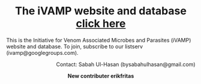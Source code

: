 <header>

  <h1>The iVAMP website and database <a href="https://ivamp-consortium.github.io/" target="_blank">click here</a></h1>

  <article width="180em" align="left">
    <p>
    This is the Initiative for Venom Associated Microbes and Parasites (iVAMP) website and database. To join, subscribe to our listserv (ivamp@googlegroups.com).
    </p>
  </article>

  <article align="right">
    <p>Contact: Sabah Ul-Hasan (bysabahulhasan@gmail.com)</p>
  </article>

  <p><strong>New contributer erikfritas</strong></p>

</header>
